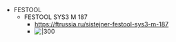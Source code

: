 
- FESTOOL
	- FESTOOL SYS3 M 187
		- https://ftrussia.ru/sistejner-festool-sys3-m-187
		- ![|300](Pasted%20image%2020240327210749.png)